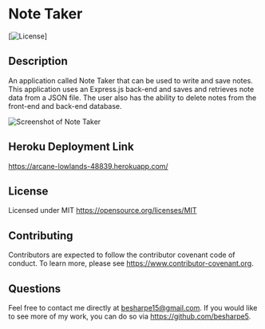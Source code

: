 # Note Taker
  
   [![License](https://img.shields.io/badge/license-MIT-brightgreen.svg)]
    
  ## Description
 An application called Note Taker that can be used to write and save notes. This application uses an Express.js back-end and saves and retrieves note data from a JSON file. The user also has the ability to delete notes from the front-end and back-end database.

![Screenshot of Note Taker](https://user-images.githubusercontent.com/92644802/165415650-ad76fcf4-1a5f-4dcf-93c9-0750b306df00.png)
 ## Heroku Deployment Link
https://arcane-lowlands-48839.herokuapp.com/
## License
  Licensed under MIT
  https://opensource.org/licenses/MIT

  ## Contributing
  Contributors are expected to follow the contributor covenant code of conduct. To learn more, please see https://www.contributor-covenant.org.

  ## Questions
  Feel free to contact me directly at besharpe15@gmail.com. If you would like to see more of my work, you can do so via https://github.com/besharpe5.